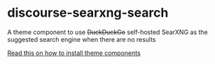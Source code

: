 # discourse-searxng-search
A theme component to use ~~DuckDuckGo~~ self-hosted SearXNG as the suggested search engine when there are no results

[Read this on how to install theme components](https://meta.discourse.org/t/how-do-i-install-a-theme-or-theme-component/63682)
